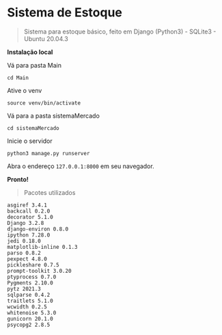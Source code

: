 # Sistema de Estoque
> Sistema para estoque básico, feito em Django (Python3) - SQLite3 - Ubuntu 20.04.3

**Instalação local**

Vá para pasta Main

    cd Main

Ative o venv

    source venv/bin/activate

Vá para a pasta sistemaMercado

    cd sistemaMercado
    
Inicie o servidor

    python3 manage.py runserver

Abra o endereço `127.0.0.1:8000` em seu navegador.

**Pronto!**

 > Pacotes utilizados

    asgiref 3.4.1
    backcall 0.2.0
    decorator 5.1.0
    Django 3.2.8
    django-environ 0.8.0
    ipython 7.28.0
    jedi 0.18.0
    matplotlib-inline 0.1.3
    parso 0.8.2
    pexpect 4.8.0
    pickleshare 0.7.5
    prompt-toolkit 3.0.20
    ptyprocess 0.7.0
    Pygments 2.10.0
    pytz 2021.3
    sqlparse 0.4.2
    traitlets 5.1.0
    wcwidth 0.2.5
    whitenoise 5.3.0
    gunicorn 20.1.0
    psycopg2 2.8.5
